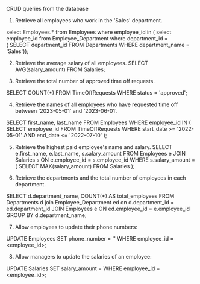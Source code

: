 CRUD queries from the database


1. Retrieve all employees who work in the 'Sales' department.

select Employees.* from Employees where employee_id in ( select employee_id from Employee_Department where department_id =  
( SELECT department_id FROM Departments WHERE department_name = 'Sales'));


2. Retrieve the average salary of all employees.
SELECT AVG(salary_amount) FROM Salaries;

3. Retrieve the total number of approved time off requests.

SELECT COUNT(*) FROM TimeOffRequests WHERE status = 'approved';

4. Retrieve the names of all employees who have requested time off between '2023-05-01' and '2023-06-01'.

SELECT first_name, last_name FROM Employees WHERE employee_id IN (
  SELECT employee_id FROM TimeOffRequests
  WHERE start_date >= '2022-05-01' AND end_date <= '2022-07-10'
);


5. Retrieve the highest paid employee's name and salary.
SELECT e.first_name, e.last_name, s.salary_amount 
FROM Employees e
JOIN Salaries s ON e.employee_id = s.employee_id
WHERE s.salary_amount = (
  SELECT MAX(salary_amount) FROM Salaries
);

6. Retrieve the departments and the total number of employees in each department.

SELECT d.department_name, COUNT(*) AS total_employees
FROM Departments d
join Employee_Department ed on d.department_id = ed.department_id
JOIN Employees e ON ed.employee_id = e.employee_id 
GROUP BY d.department_name;

7. Allow employees to update their phone numbers:

UPDATE Employees
SET phone_number = '<new phone number>'
WHERE employee_id = <employee_id>;

8. Allow managers to update the salaries of an employee:

UPDATE Salaries
SET salary_amount = <new salary>
WHERE employee_id = <employee_id>;
